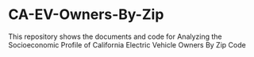 # CA-EV-Owners-By-Zip
This repository shows the documents and code for Analyzing the Socioeconomic Profile of California Electric Vehicle Owners By Zip Code  
